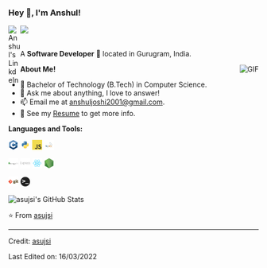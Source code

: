 <!-- 👋 Hi, I’m @asujsi
- 👀 I’m interested in Full Stack Internship
- 🌱 I’m currently learning 
- 💞️ I’m looking to collaborate on ...
- 📫 How to reach me ...-->

<!---
asujsi/asujsi is a ✨ special ✨ repository because its `README.md` (this file) appears on your GitHub profile.
You can click the Preview link to take a look at your changes.
--->

<h3 title="hehehe"> Hey 👋, I'm Anshul!</h3>

<a href="https://www.linkedin.com/in/asujsi/">
  <img align="left" alt="Anshul's LinkdeIn" width="24px" src="https://cdn.jsdelivr.net/npm/simple-icons@v3/icons/linkedin.svg" />
</a>
<img src="https://komarev.com/ghpvc/?username=asujsi&color=blueviolet" align="left">

<br />
<br />

A **Software Developer** 🚀 located in Gurugram, India.

  <img align="right" alt="GIF" src="https://i.pinimg.com/originals/e4/26/70/e426702edf874b181aced1e2fa5c6cde.gif" />

**About Me!**

- 💼 Bachelor of Technology (B.Tech) in Computer Science.
- 💬 Ask me about anything, I love to answer!
- 📫 Email me at [anshuljoshi2001@gmail.com](mailto:anshuljoshi2001@gmail.com).
- 📝 See my [Resume](https://drive.google.com/file/d/1MuxNWWBmGitH5Hu-2pBIKudXeNX6whoL/view?usp=drive_link) to get more info.


**Languages and Tools:**

<code><img height="20" src="https://raw.githubusercontent.com/github/explore/80688e429a7d4ef2fca1e82350fe8e3517d3494d/topics/cpp/cpp.png"></code>
<code><img height="20" src="https://raw.githubusercontent.com/github/explore/80688e429a7d4ef2fca1e82350fe8e3517d3494d/topics/python/python.png"></code>
<code><img height="20" src="https://raw.githubusercontent.com/github/explore/80688e429a7d4ef2fca1e82350fe8e3517d3494d/topics/javascript/javascript.png"></code>
<code><img height="20" src="https://raw.githubusercontent.com/github/explore/80688e429a7d4ef2fca1e82350fe8e3517d3494d/topics/mysql/mysql.png"></code>

<code><img height="20" src="https://raw.githubusercontent.com/github/explore/80688e429a7d4ef2fca1e82350fe8e3517d3494d/topics/mongodb/mongodb.png"></code>
<code><img height="20" src="https://raw.githubusercontent.com/github/explore/80688e429a7d4ef2fca1e82350fe8e3517d3494d/topics/express/express.png"></code>
<code><img height="20" src="https://raw.githubusercontent.com/github/explore/80688e429a7d4ef2fca1e82350fe8e3517d3494d/topics/react/react.png"></code>
<code><img height="20" src="https://raw.githubusercontent.com/github/explore/80688e429a7d4ef2fca1e82350fe8e3517d3494d/topics/nodejs/nodejs.png"></code>

<code><img height="20" src="https://raw.githubusercontent.com/github/explore/80688e429a7d4ef2fca1e82350fe8e3517d3494d/topics/git/git.png"></code>
<code><img height="20" src="https://raw.githubusercontent.com/github/explore/80688e429a7d4ef2fca1e82350fe8e3517d3494d/topics/terminal/terminal.png"></code>

<img src="https://github-readme-stats.vercel.app/api?username=asujsi&show_icons=true&hide_border=true&count_private=true&theme=shades-of-purple&icon_color=fad000" alt="asujsi's GitHub Stats">

⭐️ From [asujsi](https://github.com/asujsi)


----
Credit: [asujsi](https://github.com/asujsi)

Last Edited on: 16/03/2022
